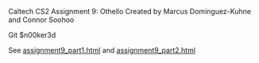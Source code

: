Caltech CS2 Assignment 9: Othello 
Created by Marcus Dominguez-Kuhne and Connor Soohoo

Git $n00ker3d 

See [assignment9_part1.html](http://htmlpreview.github.io/?https://github.com/caltechcs2/othello/blob/master/assignment9_part1.html) and [assignment9_part2.html](http://htmlpreview.github.io/?https://github.com/caltechcs2/othello/blob/master/assignment9_part2.html)

